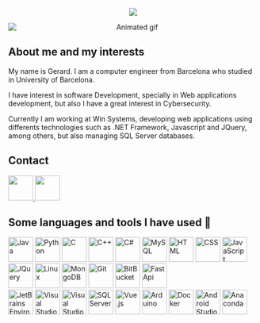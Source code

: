 <link rel="stylesheet" type='text/css' href="https://cdn.jsdelivr.net/gh/devicons/devicon@latest/devicon.min.css" />
<p align="center">
  <img src="https://capsule-render.vercel.app/api?text=Welcome👋&animation=fadeIn&type=waving&color=gradient&height=100"/>
</p>
<div style="text-align: center; ">
    <img style="display: block; margin: auto; "alt="Animated gif" src="https://dayatech.us/images/resource/website-development.gif" />
</div>
<div class="mardown-heading" dir="auto">
    <h2 class="heading-element">About me and my interests</h2>
</div>
<p>My name is Gerard. I am a computer engineer from Barcelona who studied in University of Barcelona.</p>
<p>I have interest in software Development, specially in Web applications development, but also I have a great interest in Cybersecurity.</p>
<p>Currently I am working at Win Systems, developing web applications using differents technologies such as .NET Framework, Javascript and JQuery, among others, but also managing SQL Server databases.</p>
<div class="markdown-heading" dir="auto">
    <h2 class="heading-element">Contact</h2>
</div>
<div id="contactLabels">
    <a href="https://www.linkedin.com/in/gerard-m-791a35239/" title="Take a look to my LinkedIn Profile!">  
        <img src="https://cdn.jsdelivr.net/gh/devicons/devicon@latest/icons/linkedin/linkedin-original.svg" height="50" />    
    </a>
    <a href="mailto:gerardinfo281001@gmail.com" title="Reach me by sending me an email!">
        <img src="https://cdn.icon-icons.com/icons2/2631/PNG/512/gmail_new_logo_icon_159149.png" height="50">
    </a>
</div>
<div class="markdown-heading" dir="auto">
    <h2 class="heading-element">Some languages and tools I have used 🧰</h2>
</div>
<div>
    <img title="Java" src="https://cdn.jsdelivr.net/gh/devicons/devicon@latest/icons/java/java-original-wordmark.svg" height="50" />
    <img title="Python" src="https://cdn.jsdelivr.net/gh/devicons/devicon@latest/icons/python/python-original.svg" height="50" />
    <img title="C" src="https://cdn.jsdelivr.net/gh/devicons/devicon@latest/icons/c/c-original.svg" height="50" />
    <img title="C++" src="https://cdn.jsdelivr.net/gh/devicons/devicon@latest/icons/cplusplus/cplusplus-original.svg" height="50"/>
    <img title="C#" src="https://cdn.jsdelivr.net/gh/devicons/devicon@latest/icons/csharp/csharp-original.svg" height="50"/>
    <img title="MySQL" src="https://cdn.jsdelivr.net/gh/devicons/devicon@latest/icons/mysql/mysql-original-wordmark.svg" height="50"/>
    <img title="HTML" src="https://cdn.jsdelivr.net/gh/devicons/devicon@latest/icons/html5/html5-original-wordmark.svg" height="50" />
    <img title="CSS" src="https://cdn.jsdelivr.net/gh/devicons/devicon@latest/icons/css3/css3-original-wordmark.svg" height="50"/>
    <img title="JavaScript" src="https://cdn.jsdelivr.net/gh/devicons/devicon@latest/icons/javascript/javascript-original.svg" height="50" />
    <img title="JQuery" src="https://cdn.jsdelivr.net/gh/devicons/devicon@latest/icons/jquery/jquery-original-wordmark.svg" height="50" />
    <img title="Linux" src="https://cdn.jsdelivr.net/gh/devicons/devicon@latest/icons/linux/linux-original.svg" height="50"/>
    <img title="MongoDB" src="https://cdn.jsdelivr.net/gh/devicons/devicon@latest/icons/mongodb/mongodb-original-wordmark.svg" height="50"/>
    <img title="Git" src="https://cdn.jsdelivr.net/gh/devicons/devicon@latest/icons/git/git-original-wordmark.svg" height="50" />
    <img title="BitBucket" src="https://cdn.jsdelivr.net/gh/devicons/devicon@latest/icons/bitbucket/bitbucket-original-wordmark.svg" height="50" />
    <img title="FastApi" src="https://cdn.jsdelivr.net/gh/devicons/devicon@latest/icons/fastapi/fastapi-original.svg" height="50" />
          
</div>
<div>
    <img title="JetBrains Environment" src="https://cdn.jsdelivr.net/gh/devicons/devicon@latest/icons/jetbrains/jetbrains-original.svg" height="50" />
    <img title="Visual Studio" src="https://cdn.jsdelivr.net/gh/devicons/devicon@latest/icons/visualstudio/visualstudio-original.svg" height="50" />
    <img title="Visual Studio Code" src="https://cdn.jsdelivr.net/gh/devicons/devicon@latest/icons/vscode/vscode-original.svg" height="50" />
    <img title="SQL Server" src="https://cdn.jsdelivr.net/gh/devicons/devicon@latest/icons/microsoftsqlserver/microsoftsqlserver-original-wordmark.svg" height="50" />
    <img title="Vue.js" src="https://cdn.jsdelivr.net/gh/devicons/devicon@latest/icons/vuejs/vuejs-original-wordmark.svg" height="50" />
    <img title="Arduino" src="https://cdn.jsdelivr.net/gh/devicons/devicon@latest/icons/arduino/arduino-original.svg" height="50" />
    <img title="Docker" src="https://cdn.jsdelivr.net/gh/devicons/devicon@latest/icons/docker/docker-original-wordmark.svg" height="50"/>
    <img title="Android Studio" src="https://cdn.jsdelivr.net/gh/devicons/devicon@latest/icons/androidstudio/androidstudio-original.svg" height="50" />
    <img title="Anaconda" src="https://cdn.jsdelivr.net/gh/devicons/devicon@latest/icons/anaconda/anaconda-original.svg" height="50" />
             
</div>
